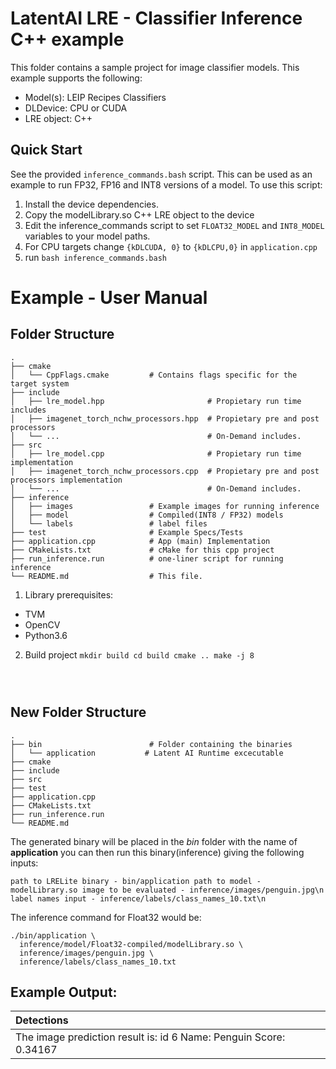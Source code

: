 # LatentAI LRE - Classifier Inference C++ example 
This folder contains a sample project for image classifier models.  This example supports the following:

- Model(s): LEIP Recipes Classifiers
- DLDevice: CPU or CUDA
- LRE object: C++

## Quick Start

See the provided `inference_commands.bash` script.  This can be used as an example to run FP32, FP16 and INT8 versions of a model.  To use this script:

1. Install the device dependencies.
2. Copy the modelLibrary.so C++ LRE object to the device
3. Edit the inference_commands script to set `FLOAT32_MODEL` and `INT8_MODEL` variables to your model paths.
4. For CPU targets change `{kDLCUDA, 0}` to `{kDLCPU,0}` in `application.cpp`
5. run `bash inference_commands.bash`

# Example - User Manual
## Folder Structure
    .
    ├── cmake                   
    │   └── CppFlags.cmake         # Contains flags specific for the target system
    ├── include                   
    │   ├── lre_model.hpp                       # Propietary run time includes
    │   ├── imagenet_torch_nchw_processors.hpp  # Propietary pre and post processors 
    │   └── ...                                 # On-Demand includes.
    ├── src                     
    │   ├── lre_model.cpp                       # Propietary run time implementation
    │   ├── imagenet_torch_nchw_processors.cpp  # Propietary pre and post processors implementation 
    │   └── ...                                 # On-Demand includes.
    ├── inference
    │   ├── images                 # Example images for running inference
    │   ├── model                  # Compiled(INT8 / FP32) models 
    │   └── labels                 # label files
    ├── test                       # Example Specs/Tests
    ├── application.cpp            # App (main) Implementation
    ├── CMakeLists.txt             # cMake for this cpp project
    ├── run_inference.run          # one-liner script for running inference
    └── README.md                  # This file.

1. Library prerequisites:
- TVM
- OpenCV
- Python3.6

2. Build project
 <code>mkdir build
cd build
cmake ..
make -j 8
</code>

## New Folder Structure
    .    
    ├── bin                        # Folder containing the binaries
    │   └── application           # Latent AI Runtime excecutable
    ├── cmake 
    ├── include                   
    ├── src                     
    ├── test                       
    ├── application.cpp  
    ├── CMakeLists.txt            
    ├── run_inference.run         
    └── README.md                  

The generated binary will be placed in the *bin* folder with the name of **application**
you can then run this binary(inference) giving the following inputs:

<code>path to LRELite binary      - bin/application
path to model                - modelLibrary.so
image to be evaluated        - inference/images/penguin.jpg\n
label names input            - inference/labels/class_names_10.txt\n
</code>

The inference command for Float32 would be:

```
./bin/application \
  inference/model/Float32-compiled/modelLibrary.so \
  inference/images/penguin.jpg \
  inference/labels/class_names_10.txt
```

## Example Output:

| Detections |
|:---------|
|The image prediction result is: id 6 Name: Penguin Score: 0.34167|

